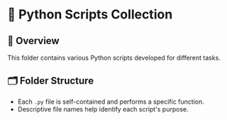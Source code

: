 # 🐍 Python Scripts Collection

## 📌 Overview
This folder contains various Python scripts developed for different tasks.

## 🗂️ Folder Structure
- Each `.py` file is self-contained and performs a specific function.
- Descriptive file names help identify each script's purpose.
